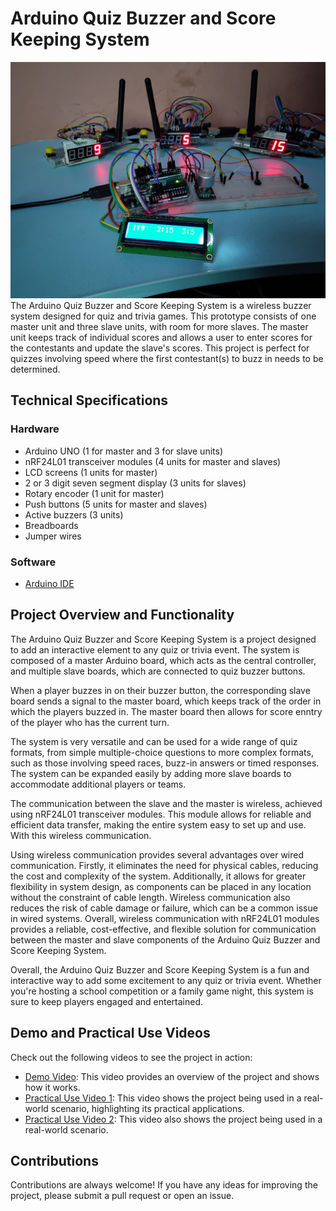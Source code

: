 <!--
  * add a proper demo video
  * Create links to hardware and software
  * Add about me section



-->



# Arduino Quiz Buzzer and Score Keeping System
  <img src="images/setup.jpg" alt = "setup" width="780">
  The Arduino Quiz Buzzer and Score Keeping System is a wireless buzzer system designed for quiz and trivia games. This prototype consists of one master unit and three slave units, with room for more slaves.
  The master unit keeps track of individual scores and allows a user to enter scores for the contestants and update the slave's scores.
  This project is perfect for quizzes involving speed where the first contestant(s) to buzz in needs to be determined.


## Technical Specifications
### Hardware
  * Arduino UNO (1 for master and 3 for slave units)
  * nRF24L01 transceiver modules (4 units for master and slaves)
  * LCD screens (1 units for master)
  * 2 or 3 digit seven segment display (3 units for slaves)
  * Rotary encoder (1 unit for master)
  * Push buttons (5 units for master and slaves)
  * Active buzzers (3 units)
  * Breadboards
  * Jumper wires

### Software
  * [Arduino IDE](https://www.arduino.cc/en/software)


## Project Overview and Functionality
  The Arduino Quiz Buzzer and Score Keeping System is a project designed to add an interactive element to any quiz or trivia event. The system is composed of a master Arduino board, which acts as the central controller, and multiple slave boards, which are connected to quiz buzzer buttons.

  When a player buzzes in on their buzzer button, the corresponding slave board sends a signal to the master board, which keeps track of the order in which the players buzzed in. The master board then allows for score enntry of the player who has the current turn.

  The system is very versatile and can be used for a wide range of quiz formats, from simple multiple-choice questions to more complex formats, such as those involving speed races, buzz-in answers or timed responses. The system can be expanded easily by adding more slave boards to accommodate additional players or teams.
  
  The communication between the slave and the master is wireless, achieved using nRF24L01 transceiver modules. This module allows for reliable and efficient data transfer, making the entire system easy to set up and use. With this wireless communication.
  
  Using wireless communication provides several advantages over wired communication. Firstly, it eliminates the need for physical cables, reducing the cost and complexity of the system. Additionally, it allows for greater flexibility in system design, as components can be placed in any location without the constraint of cable length. Wireless communication also reduces the risk of cable damage or failure, which can be a common issue in wired systems. Overall, wireless communication with nRF24L01 modules provides a reliable, cost-effective, and flexible solution for communication between the master and slave components of the Arduino Quiz Buzzer and Score Keeping System.

  Overall, the Arduino Quiz Buzzer and Score Keeping System is a fun and interactive way to add some excitement to any quiz or trivia event. Whether you're hosting a school competition or a family game night, this system is sure to keep players engaged and entertained.


## Demo and Practical Use Videos
  Check out the following videos to see the project in action:
  * [Demo Video](https://youtu.be/OUE3yYNOI4o): This video provides an overview of the project and shows how it works.
  * [Practical Use Video 1](https://youtu.be/ulLWXXdCyck): This video shows the project being used in a real-world scenario, highlighting its practical applications.
  * [Practical Use Video 2](https://youtu.be/WYW6d2NBO70): This video also shows the project being used in a real-world scenario.


## Contributions
Contributions are always welcome! If you have any ideas for improving the project, please submit a pull request or open an issue.

